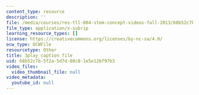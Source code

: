 ```yaml
---
content_type: resource
description: ''
file: /media/courses/res-tll-004-stem-concept-videos-fall-2013/68b52c7b5f2a5d7d80c81e5e12bf97b3_DjMaDN3EtWc.vtt
file_type: application/x-subrip
learning_resource_types: []
license: https://creativecommons.org/licenses/by-nc-sa/4.0/
ocw_type: OCWFile
resourcetype: Other
title: 3play caption file
uid: 68b52c7b-5f2a-5d7d-80c8-1e5e12bf97b3
video_files:
  video_thumbnail_file: null
video_metadata:
  youtube_id: null
---
```

